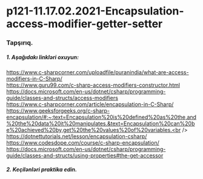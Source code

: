 # p121-11.17.02.2021-Encapsulation-access-modifier-getter-setter

### Tapşırıq.


##### 1. Aşağıdakı linkləri oxuyun:
https://www.c-sharpcorner.com/uploadfile/puranindia/what-are-access-modifiers-in-C-Sharp/<br />
https://www.guru99.com/c-sharp-access-modifiers-constructor.html<br />
https://docs.microsoft.com/en-us/dotnet/csharp/programming-guide/classes-and-structs/access-modifiers<br />
https://www.c-sharpcorner.com/article/encapsulation-in-C-Sharp/<br />
https://www.geeksforgeeks.org/c-sharp-encapsulation/#:~:text=Encapsulation%20is%20defined%20as%20the,and%20the%20data%20it%20manipulates.&text=Encapsulation%20can%20be%20achieved%20by,get%20the%20values%20of%20variables.<br />
https://dotnettutorials.net/lesson/encapsulation-csharp/<br />
https://www.codesdope.com/course/c-sharp-encapsulation/<br />
https://docs.microsoft.com/en-us/dotnet/csharp/programming-guide/classes-and-structs/using-properties#the-get-accessor


##### 2. Keçilənləri praktika edin.
